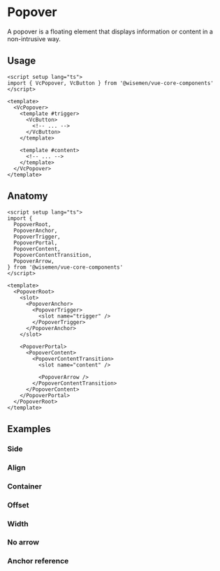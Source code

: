 # Popover

A popover is a floating element that displays information or content in a non-intrusive way.

<ComponentPreview name="popover/examples/main" />

## Usage
```vue
<script setup lang="ts">
import { VcPopover, VcButton } from '@wisemen/vue-core-components'
</script>

<template>
  <VcPopover>
    <template #trigger>
      <VcButton>
        <!-- ... -->
      </VcButton>
    </template>

    <template #content>
      <!-- ... -->
    </template>
  </VcPopover>
</template>
```

## Anatomy

```vue
<script setup lang="ts">
import {
  PopoverRoot,
  PopoverAnchor,
  PopoverTrigger,
  PopoverPortal,
  PopoverContent,
  PopoverContentTransition,
  PopoverArrow,
} from '@wisemen/vue-core-components'
</script>

<template>
  <PopoverRoot>
    <slot>
      <PopoverAnchor>
        <PopoverTrigger>
          <slot name="trigger" />
        </PopoverTrigger>
      </PopoverAnchor>
    </slot>

    <PopoverPortal>
      <PopoverContent>
        <PopoverContentTransition>
          <slot name="content" />

          <PopoverArrow />
        </PopoverContentTransition>
      </PopoverContent>
    </PopoverPortal>
  </PopoverRoot>
</template>
```

## Examples

### Side

<ComponentPreview name="popover/examples/side" />

### Align

<ComponentPreview name="popover/examples/align" />

### Container

<ComponentPreview name="popover/examples/container" />

### Offset

<ComponentPreview name="popover/examples/offset" />

### Width

<ComponentPreview name="popover/examples/width" />

### No arrow

<ComponentPreview name="popover/examples/arrow" />

### Anchor reference

<ComponentPreview name="popover/examples/anchor-reference" />

<!-- @include: ./popover-meta.md -->